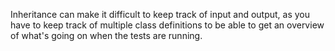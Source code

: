 Inheritance can make it difficult to keep track of input and output, as you have to keep track of multiple class definitions to be able to get an overview of what's going on when the tests are running.
